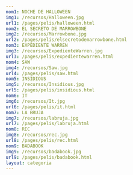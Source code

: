 ```yaml
---
nom1: NOCHE DE HALLOWEEN
img1: /recursos/Halloween.jpg
url1: /pages/pelis/halloween.html
nom2: EL SECRETO DE MARROWBONE
img2: /recursos/Marrowbone.jpg
url2: /pages/pelis/elsecretodemarrowbone.html
nom3: EXPEDIENTE WARREN
img3: /recursos/ExpedienteWarren.jpg
url3: /pages/pelis/expedientewarren.html
nom4: SAW
img4: /recursos/Saw.jpg
url4: /pages/pelis/saw.html
nom5: INSIDIOUS
img5: /recursos/Insidious.jpg
url5: /pages/pelis/insidious.html
nom6: IT
img6: /recursos/It.jpg
url6: /pages/pelis/it.html
nom7: LA BRUJA
img7: /recursos/labruja.jpg
url7: /pages/pelis/labruja.html
nom8: REC
img8: /recursos/rec.jpg
url8: /pages/pelis/rec.html
nom9: BADABOOK
img9: /recursos/badabook.jpg
url9: /pages/pelis/badabook.html
layout: categoria
---
```

